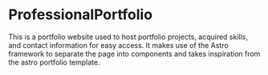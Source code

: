 # ProfessionalPortfolio
This is a portfolio website used to host portfolio projects, acquired skills, and contact information for easy access. It makes use of the Astro framework to separate the page into components and takes inspiration from the astro portfolio template.
